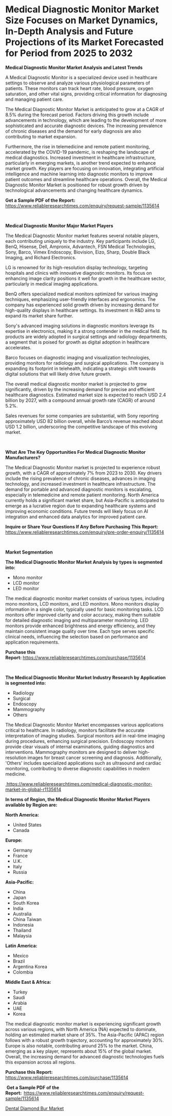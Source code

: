 <p><h1>Medical Diagnostic Monitor Market Size Focuses on Market Dynamics, In-Depth Analysis and Future Projections of its Market Forecasted for Period from 2025 to 2032</h1></p><p><strong>Medical Diagnostic Monitor Market Analysis and Latest Trends</strong></p>
<p><p>A Medical Diagnostic Monitor is a specialized device used in healthcare settings to observe and analyze various physiological parameters of patients. These monitors can track heart rate, blood pressure, oxygen saturation, and other vital signs, providing critical information for diagnosing and managing patient care. </p><p>The Medical Diagnostic Monitor Market is anticipated to grow at a CAGR of 8.5% during the forecast period. Factors driving this growth include advancements in technology, which are leading to the development of more sophisticated and accurate diagnostic devices. The increasing prevalence of chronic diseases and the demand for early diagnosis are also contributing to market expansion. </p><p>Furthermore, the rise in telemedicine and remote patient monitoring, accelerated by the COVID-19 pandemic, is reshaping the landscape of medical diagnostics. Increased investment in healthcare infrastructure, particularly in emerging markets, is another trend expected to enhance market growth. Key players are focusing on innovation, integrating artificial intelligence and machine learning into diagnostic monitors to improve patient outcomes and streamline healthcare operations. Overall, the Medical Diagnostic Monitor Market is positioned for robust growth driven by technological advancements and changing healthcare dynamics.</p></p>
<p><strong>Get a Sample PDF of the Report:&nbsp;</strong> <a href="https://www.reliableresearchtimes.com/enquiry/request-sample/1135614?utm_campaign=1950&utm_medium=2&utm_source=Github&utm_content=ia&utm_term=03032025&utm_id=medical-diagnostic-monitor">https://www.reliableresearchtimes.com/enquiry/request-sample/1135614</a></p>
<p>&nbsp;</p>
<p><strong>Medical Diagnostic Monitor Major Market Players</strong></p>
<p><p>The Medical Diagnostic Monitor market features several notable players, each contributing uniquely to the industry. Key participants include LG, BenQ, Hisense, Dell, Ampronix, Advantech, FSN Medical Technologies, Sony, Barco, Vimex Endoscopy, Biovision, Eizo, Sharp, Double Black Imaging, and Richard Electronics.</p><p>LG is renowned for its high-resolution display technology, targeting hospitals and clinics with innovative diagnostic monitors. Its focus on enhancing image clarity positions it well for growth in the healthcare sector, particularly in medical imaging applications.</p><p>BenQ offers specialized medical monitors optimized for various imaging techniques, emphasizing user-friendly interfaces and ergonomics. The company has experienced solid growth driven by increasing demand for high-quality displays in healthcare settings. Its investment in R&D aims to expand its market share further.</p><p>Sony's advanced imaging solutions in diagnostic monitors leverage its expertise in electronics, making it a strong contender in the medical field. Its products are widely adopted in surgical settings and radiology departments, a segment that is poised for growth as digital adoption in healthcare accelerates.</p><p>Barco focuses on diagnostic imaging and visualization technologies, providing monitors for radiology and surgical applications. The company is expanding its footprint in telehealth, indicating a strategic shift towards digital solutions that will likely drive future growth.</p><p>The overall medical diagnostic monitor market is projected to grow significantly, driven by the increasing demand for precise and efficient healthcare diagnostics. Estimated market size is expected to reach USD 2.4 billion by 2027, with a compound annual growth rate (CAGR) of around 5.2%.</p><p>Sales revenues for some companies are substantial, with Sony reporting approximately USD 82 billion overall, while Barco’s revenue reached about USD 1.2 billion, underscoring the competitive landscape of this evolving market.</p></p>
<p>&nbsp;</p>
<p><strong>What Are The Key Opportunities For Medical Diagnostic Monitor Manufacturers?</strong></p>
<p><p>The Medical Diagnostic Monitor market is projected to experience robust growth, with a CAGR of approximately 7% from 2023 to 2030. Key drivers include the rising prevalence of chronic diseases, advances in imaging technology, and increased investment in healthcare infrastructure. The demand for portable and advanced diagnostic monitors is escalating, especially in telemedicine and remote patient monitoring. North America currently holds a significant market share, but Asia-Pacific is anticipated to emerge as a lucrative region due to expanding healthcare systems and improving economic conditions. Future trends will likely focus on AI integration and enhanced data analytics for improved patient care.</p></p>
<p><strong>Inquire or Share Your Questions If Any Before Purchasing This Report:</strong> <a href="https://www.reliableresearchtimes.com/enquiry/pre-order-enquiry/1135614?utm_campaign=1950&utm_medium=2&utm_source=Github&utm_content=ia&utm_term=03032025&utm_id=medical-diagnostic-monitor">https://www.reliableresearchtimes.com/enquiry/pre-order-enquiry/1135614</a></p>
<p>&nbsp;</p>
<p><strong>Market Segmentation</strong></p>
<p><strong>The Medical Diagnostic Monitor Market Analysis by types is segmented into:</strong></p>
<p><ul><li>Mono monitor</li><li>LCD monitor</li><li>LED monitor</li></ul></p>
<p><p>The medical diagnostic monitor market consists of various types, including mono monitors, LCD monitors, and LED monitors. Mono monitors display information in a single color, typically used for basic monitoring tasks. LCD monitors offer improved clarity and color accuracy, making them suitable for detailed diagnostic imaging and multiparameter monitoring. LED monitors provide enhanced brightness and energy efficiency, and they maintain consistent image quality over time. Each type serves specific clinical needs, influencing the selection based on performance and application requirements.</p></p>
<p><strong>Purchase this Report:&nbsp;</strong><a href="https://www.reliableresearchtimes.com/purchase/1135614?utm_campaign=1950&utm_medium=2&utm_source=Github&utm_content=ia&utm_term=03032025&utm_id=medical-diagnostic-monitor">https://www.reliableresearchtimes.com/purchase/1135614</a></p>
<p>&nbsp;</p>
<p><strong>The Medical Diagnostic Monitor Market Industry Research by Application is segmented into:</strong></p>
<p><ul><li>Radiology</li><li>Surgical</li><li>Endoscopy</li><li>Mammography</li><li>Others</li></ul></p>
<p><p>The Medical Diagnostic Monitor Market encompasses various applications critical to healthcare. In radiology, monitors facilitate the accurate interpretation of imaging studies. Surgical monitors aid in real-time imaging during procedures, enhancing surgical precision. Endoscopy monitors provide clear visuals of internal examinations, guiding diagnostics and interventions. Mammography monitors are designed to deliver high-resolution images for breast cancer screening and diagnosis. Additionally, 'Others' includes specialized applications such as ultrasound and cardiac monitoring, contributing to diverse diagnostic capabilities in modern medicine.</p></p>
<p><a href="https://www.reliableresearchtimes.com/medical-diagnostic-monitor-market-in-global-r1135614?utm_campaign=1950&utm_medium=2&utm_source=Github&utm_content=ia&utm_term=03032025&utm_id=medical-diagnostic-monitor">&nbsp;https://www.reliableresearchtimes.com/medical-diagnostic-monitor-market-in-global-r1135614</a></p>
<p><strong>In terms of Region, the Medical Diagnostic Monitor Market Players available by Region are:</strong></p>
<p>
    <p> <strong> North America: </strong>
        <ul>
            <li>United States</li>
            <li>Canada</li>
        </ul>
        </p> 
    <p> <strong> Europe: </strong>
        <ul>
            <li>Germany</li>
            <li>France</li>
            <li>U.K.</li>
            <li>Italy</li>
            <li>Russia</li>
        </ul>
        </p> 
    <p> <strong> Asia-Pacific: </strong>
        <ul>
            <li>China</li>
            <li>Japan</li>
            <li>South Korea</li>
            <li>India</li>
            <li>Australia</li>
            <li>China Taiwan</li>
            <li>Indonesia</li>
            <li>Thailand</li>
            <li>Malaysia</li>
        </ul>
        </p> 
    <p> <strong> Latin America: </strong>
        <ul>
            <li>Mexico</li>
            <li>Brazil</li>
            <li>Argentina Korea</li>
            <li>Colombia</li>
        </ul>
        </p> 
    <p> <strong> Middle East & Africa: </strong>
        <ul>
            <li>Turkey</li>
            <li>Saudi</li>
            <li>Arabia</li>
            <li>UAE</li>
            <li>Korea</li>
        </ul>
    </p>
    </p>
<p><p>The medical diagnostic monitor market is experiencing significant growth across various regions, with North America (NA) expected to dominate, holding an estimated market share of 35%. The Asia-Pacific (APAC) region follows with a robust growth trajectory, accounting for approximately 30%. Europe is also notable, contributing around 25% to the market. China, emerging as a key player, represents about 15% of the global market. Overall, the increasing demand for advanced diagnostic technologies fuels this expansion across all regions.</p></p>
<p><strong>Purchase this Report: </strong><a href="https://www.reliableresearchtimes.com/purchase/1135614?utm_campaign=1950&utm_medium=2&utm_source=Github&utm_content=ia&utm_term=03032025&utm_id=medical-diagnostic-monitor">https://www.reliableresearchtimes.com/purchase/1135614</a></p>
<p>&nbsp;<strong>Get a Sample PDF of the Report:&nbsp;&nbsp;</strong><a href="https://www.reliableresearchtimes.com/enquiry/request-sample/1135614?utm_campaign=1950&utm_medium=2&utm_source=Github&utm_content=ia&utm_term=03032025&utm_id=medical-diagnostic-monitor">https://www.reliableresearchtimes.com/enquiry/request-sample/1135614</a></p>
<p><strong></strong></p>
<p><p><a href="https://github.com/rahu1506/Market-Research-Report-List-6/blob/main/dental-diamond-bur-market.md?utm_campaign=1950&utm_medium=2&utm_source=Github&utm_content=ia&utm_term=03032025&utm_id=medical-diagnostic-monitor">Dental Diamond Bur Market</a></p></p>